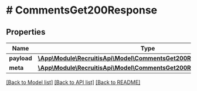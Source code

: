 # # CommentsGet200Response

## Properties

Name | Type | Description | Notes
------------ | ------------- | ------------- | -------------
**payload** | [**\App\Module\RecruitisApi\Model\CommentsGet200ResponsePayloadInner[]**](CommentsGet200ResponsePayloadInner.md) |  | [optional]
**meta** | [**\App\Module\RecruitisApi\Model\CommentsGet200ResponseMeta**](CommentsGet200ResponseMeta.md) |  | [optional]

[[Back to Model list]](../../README.md#models) [[Back to API list]](../../README.md#endpoints) [[Back to README]](../../README.md)
